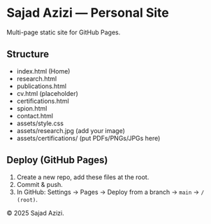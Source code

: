 # Sajad Azizi — Personal Site

Multi-page static site for GitHub Pages.

## Structure
- index.html (Home)
- research.html
- publications.html
- cv.html (placeholder)
- certifications.html
- spion.html
- contact.html
- assets/style.css
- assets/research.jpg (add your image)
- assets/certifications/ (put PDFs/PNGs/JPGs here)

## Deploy (GitHub Pages)
1) Create a new repo, add these files at the root.
2) Commit & push.
3) In GitHub: Settings → Pages → Deploy from a branch → `main` → `/ (root)`.

© 2025 Sajad Azizi.
